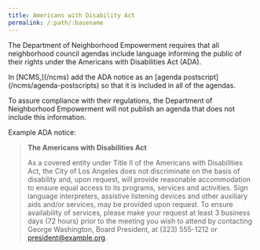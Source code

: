 ```yaml
---
title: Americans with Disability Act
permalink: /:path/:basename
---
```


The Department of Neighborhood Empowerment requires
that all neighborhood council agendas
include language
informing the public
of their rights
under the Americans with Disabilities Act (ADA).

<aside class="callout" role="complementary" markdown="1">
In [NCMS,](/ncms)
add the ADA notice
as an [agenda postscript](/ncms/agenda-postscripts)
so that
it is included
in all
of the agendas.
</aside>

To assure compliance
with their regulations,
the Department of Neighborhood Empowerment
will not publish
an agenda
that does not
include this information.

Example ADA notice:

> **The Americans with Disabilities Act**
>
> As a covered entity under Title II of the Americans with Disabilities Act,
> the City of Los Angeles does not discriminate on the basis of disability
> and, upon request, will provide reasonable accommodation to ensure equal
> access to its programs, services and activities. Sign language interpreters,
> assistive listening devices and other auxiliary aids and/or services, may be
> provided upon request. To ensure availability of services, please make your
> request at least 3 business days (72 hours) prior to the meeting you wish to
> attend by contacting George Washington, Board President, at (323) 555-1212
> or president@example.org.
